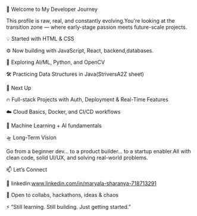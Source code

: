🚀 Welcome to My Developer Journey

This profile is raw, real, and constantly evolving.You're looking at the transition zone — where early-stage passion meets future-scale projects.

💡 Started with HTML & CSS

⚙️ Now building with JavaScript, React, backend,databases.

🧠 Exploring AI/ML, Python, and OpenCV

🛠️ Practicing Data Structures in Java(StriversA2Z sheet)






🧠 Next Up

🔥 Full-stack Projects with Auth, Deployment & Real-Time Features

☁️ Cloud Basics, Docker, and CI/CD workflows

🤖 Machine Learning + AI fundamentals



🛸 Long-Term Vision

Go from a beginner dev… to a product builder… to a startup enabler.All with clean code, solid UI/UX, and solving real-world problems.



📫 Let’s Connect

🔗 linkedin:www.linkedin.com/in/maryala-sharanya-718713291

📝 Open to collabs, hackathons, ideas & chaos

⚡ “Still learning. Still building. Just getting started.”


<!---
sharon44-ham/sharon44-ham is a ✨ special ✨ repository because its `README.md` (this file) appears on your GitHub profile.
You can click the Preview link to take a look at your changes.
--->
